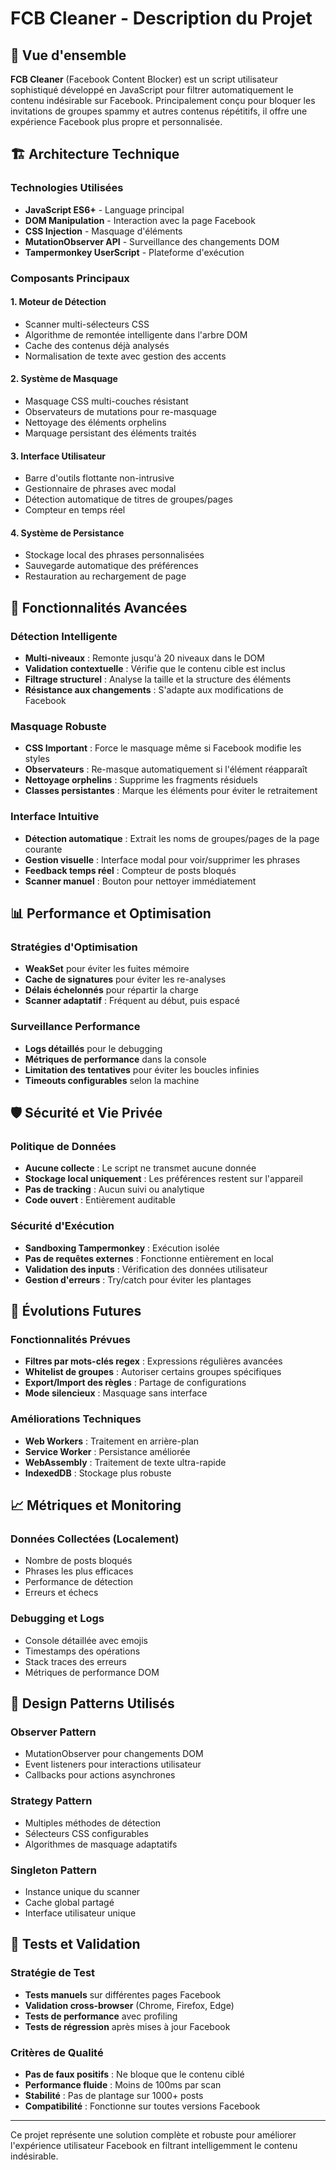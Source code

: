 # FCB Cleaner - Description du Projet

## 🎯 Vue d'ensemble

**FCB Cleaner** (Facebook Content Blocker) est un script utilisateur sophistiqué développé en JavaScript pour filtrer automatiquement le contenu indésirable sur Facebook. Principalement conçu pour bloquer les invitations de groupes spammy et autres contenus répétitifs, il offre une expérience Facebook plus propre et personnalisée.

## 🏗️ Architecture Technique

### Technologies Utilisées
- **JavaScript ES6+** - Language principal
- **DOM Manipulation** - Interaction avec la page Facebook
- **CSS Injection** - Masquage d'éléments
- **MutationObserver API** - Surveillance des changements DOM
- **Tampermonkey UserScript** - Plateforme d'exécution

### Composants Principaux

#### 1. **Moteur de Détection**
- Scanner multi-sélecteurs CSS
- Algorithme de remontée intelligente dans l'arbre DOM
- Cache des contenus déjà analysés
- Normalisation de texte avec gestion des accents

#### 2. **Système de Masquage**
- Masquage CSS multi-couches résistant
- Observateurs de mutations pour re-masquage
- Nettoyage des éléments orphelins
- Marquage persistant des éléments traités

#### 3. **Interface Utilisateur**
- Barre d'outils flottante non-intrusive
- Gestionnaire de phrases avec modal
- Détection automatique de titres de groupes/pages
- Compteur en temps réel

#### 4. **Système de Persistance**
- Stockage local des phrases personnalisées
- Sauvegarde automatique des préférences
- Restauration au rechargement de page

## 🔧 Fonctionnalités Avancées

### Détection Intelligente
- **Multi-niveaux** : Remonte jusqu'à 20 niveaux dans le DOM
- **Validation contextuelle** : Vérifie que le contenu cible est inclus
- **Filtrage structurel** : Analyse la taille et la structure des éléments
- **Résistance aux changements** : S'adapte aux modifications de Facebook

### Masquage Robuste
- **CSS Important** : Force le masquage même si Facebook modifie les styles
- **Observateurs** : Re-masque automatiquement si l'élément réapparaît
- **Nettoyage orphelins** : Supprime les fragments résiduels
- **Classes persistantes** : Marque les éléments pour éviter le retraitement

### Interface Intuitive
- **Détection automatique** : Extrait les noms de groupes/pages de la page courante
- **Gestion visuelle** : Interface modal pour voir/supprimer les phrases
- **Feedback temps réel** : Compteur de posts bloqués
- **Scanner manuel** : Bouton pour nettoyer immédiatement

## 📊 Performance et Optimisation

### Stratégies d'Optimisation
- **WeakSet** pour éviter les fuites mémoire
- **Cache de signatures** pour éviter les re-analyses
- **Délais échelonnés** pour répartir la charge
- **Scanner adaptatif** : Fréquent au début, puis espacé

### Surveillance Performance
- **Logs détaillés** pour le debugging
- **Métriques de performance** dans la console
- **Limitation des tentatives** pour éviter les boucles infinies
- **Timeouts configurables** selon la machine

## 🛡️ Sécurité et Vie Privée

### Politique de Données
- **Aucune collecte** : Le script ne transmet aucune donnée
- **Stockage local uniquement** : Les préférences restent sur l'appareil
- **Pas de tracking** : Aucun suivi ou analytique
- **Code ouvert** : Entièrement auditable

### Sécurité d'Exécution
- **Sandboxing Tampermonkey** : Exécution isolée
- **Pas de requêtes externes** : Fonctionne entièrement en local
- **Validation des inputs** : Vérification des données utilisateur
- **Gestion d'erreurs** : Try/catch pour éviter les plantages

## 🚀 Évolutions Futures

### Fonctionnalités Prévues
- **Filtres par mots-clés regex** : Expressions régulières avancées
- **Whitelist de groupes** : Autoriser certains groupes spécifiques
- **Export/Import des règles** : Partage de configurations
- **Mode silencieux** : Masquage sans interface

### Améliorations Techniques
- **Web Workers** : Traitement en arrière-plan
- **Service Worker** : Persistance améliorée
- **WebAssembly** : Traitement de texte ultra-rapide
- **IndexedDB** : Stockage plus robuste

## 📈 Métriques et Monitoring

### Données Collectées (Localement)
- Nombre de posts bloqués
- Phrases les plus efficaces
- Performance de détection
- Erreurs et échecs

### Debugging et Logs
- Console détaillée avec emojis
- Timestamps des opérations
- Stack traces des erreurs
- Métriques de performance DOM

## 🎨 Design Patterns Utilisés

### Observer Pattern
- MutationObserver pour changements DOM
- Event listeners pour interactions utilisateur
- Callbacks pour actions asynchrones

### Strategy Pattern
- Multiples méthodes de détection
- Sélecteurs CSS configurables
- Algorithmes de masquage adaptatifs

### Singleton Pattern
- Instance unique du scanner
- Cache global partagé
- Interface utilisateur unique

## 🧪 Tests et Validation

### Stratégie de Test
- **Tests manuels** sur différentes pages Facebook
- **Validation cross-browser** (Chrome, Firefox, Edge)
- **Tests de performance** avec profiling
- **Tests de régression** après mises à jour Facebook

### Critères de Qualité
- **Pas de faux positifs** : Ne bloque que le contenu ciblé
- **Performance fluide** : Moins de 100ms par scan
- **Stabilité** : Pas de plantage sur 1000+ posts
- **Compatibilité** : Fonctionne sur toutes versions Facebook

---

Ce projet représente une solution complète et robuste pour améliorer l'expérience utilisateur Facebook en filtrant intelligemment le contenu indésirable.
